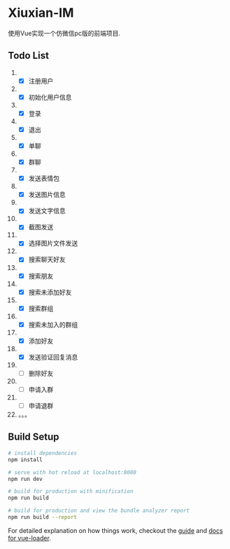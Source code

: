 # Xiuxian-IM

使用Vue实现一个仿微信pc版的前端项目.

## Todo List
1. - [x] 注册用户
2. - [x] 初始化用户信息
3. - [x] 登录
4. - [x] 退出
5. - [x] 单聊
6. - [x] 群聊
7. - [x] 发送表情包
8. - [x] 发送图片信息
9. - [x] 发送文字信息
10. - [x] 截图发送
11. - [x] 选择图片文件发送
12. - [x] 搜索聊天好友
13. - [x] 搜索朋友
14. - [x] 搜索未添加好友
15. - [x] 搜索群组
16. - [x] 搜索未加入的群组
17. - [x] 添加好友
18. - [x] 发送验证回复消息
19. - [ ] 删除好友
20. - [ ] 申请入群
21. - [ ] 申请退群
22. 。。。 
## Build Setup

``` bash
# install dependencies
npm install

# serve with hot reload at localhost:8080
npm run dev

# build for production with minification
npm run build

# build for production and view the bundle analyzer report
npm run build --report
```

For detailed explanation on how things work, checkout the [guide](http://vuejs-templates.github.io/webpack/) and [docs for vue-loader](http://vuejs.github.io/vue-loader).
